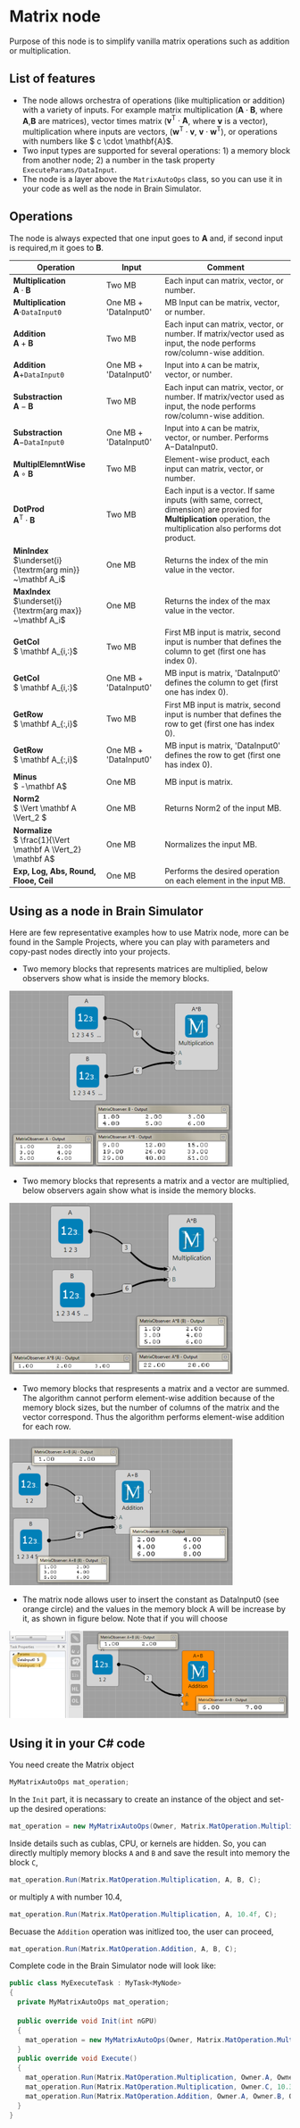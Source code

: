 # Matrix node

Purpose of this node is to simplify vanilla matrix operations such as addition or multiplication.

## List of features

 * The node allows orchestra of operations (like multiplication or addition) with a variety of inputs. For example matrix multiplication ($\mathbf{A} \cdot \mathbf{B}$, where $\mathbf{A}$,$\mathbf{B}$ are matrices), vector times matrix ($\mathbf{v}^{\mathsf{T}} \cdot \mathbf{A}$, where $\mathbf{v}$ is a vector), multiplication where inputs are vectors, ($\mathbf{w}^{\mathsf{T}} \cdot \mathbf{v}$, $\mathbf{v} \cdot \mathbf{w}^{\mathsf{T}}$), or operations with numbers like $ c \cdot \mathbf{A}$.
 * Two input types are supported for several operations: 1) a memory block from another node; 2) a number in the task property `ExecuteParams/DataInput`.
 * The node is a layer above the `MatrixAutoOps` class, so you can use it in your code as well as the node in Brain Simulator.



## Operations

The node is always expected that one input goes to **A** and, if second input is required,m it goes to **B**.

 | Operation | Input  | Comment |
 | - | -  | - |
 | **Multiplication**<br> $\mathbf A \cdot \mathbf B$      | Two MB | Each input can matrix, vector, or number. |
 | **Multiplication**<br> $\mathbf A \cdot$`DataInput0`    | One MB + 'DataInput0'  | MB Input can be matrix, vector, or number.  |
 | **Addition**<br> $\mathbf A + \mathbf B$                | Two MB  | Each input can matrix, vector, or number. If matrix/vector used as input, the node performs row/column-wise addition. |
 | **Addition**<br> $\mathbf A +$`DataInput0`              | One MB + 'DataInput0'  | Input into `A` can be matrix, vector, or number.  |
 | **Substraction**<br> $\mathbf A - \mathbf B$            | Two MB  | Each input can matrix, vector, or number. If matrix/vector used as input, the node performs row/column-wise addition. |
 | **Substraction** <br> $\mathbf A -$`DataInput0`         | One MB + 'DataInput0'  | Input into `A` can be matrix, vector, or number. Performs A$-$DataInput0.  |
 | **MultiplElemntWise**<br> $\mathbf A \circ \mathbf B$   | Two MB  | Element-wise product, each input can matrix, vector, or number. |
 | **DotProd**<br> $\mathbf A^{\mathsf T} \cdot \mathbf B$ | Two MB | Each input is a vector. If same inputs (with same, correct, dimension) are provied for **Multiplication** operation, the multiplication also performs dot product. |
 | **MinIndex**<br> $\underset{i}{\textrm{arg min}} ~\mathbf A_i$      | One MB |  Returns the index of the min value in the vector. |
 | **MaxIndex**<br> $\underset{i}{\textrm{arg max}} ~\mathbf A_i$      | One MB |  Returns the index of the max value in the vector. |
 | **GetCol**<br> $ \mathbf A_{i,:}$                       | Two MB |  First MB input is matrix, second input is number that defines the column to get (first one has index 0). |
 | **GetCol**<br> $ \mathbf A_{i,:}$                       | One MB + 'DataInput0' |  MB input is matrix,  'DataInput0' defines the column to get (first one has index 0). |
 | **GetRow**<br> $ \mathbf A_{:,i}$                       | Two MB |  First MB input is matrix, second input is number that defines the row to get (first one has index 0). |
 | **GetRow**<br> $ \mathbf A_{:,i}$                       | One MB + 'DataInput0' |  MB input is matrix,  'DataInput0' defines the row to get (first one has index 0). |
 | **Minus**<br>  $ -\mathbf A$                            | One MB |  MB input is matrix. |
 | **Norm2**<br>  $ \Vert \mathbf A \Vert_2 $              | One MB |  Returns Norm2 of the input MB. |
 | **Normalize**<br>  $ \frac{1}{\Vert \mathbf A \Vert_2} \mathbf A$   | One MB |  Normalizes the input MB. |
 | **Exp, Log, Abs, Round, Flooe, Ceil**                   | One MB |  Performs the desired operation on each element in the input MB. |



## Using as a node in Brain Simulator


Here are few representative examples how to use Matrix node, more can be found in the Sample Projects, where you can play with parameters and copy-past nodes directly into your projects.

* Two memory blocks that represents matrices are multiplied, below observers show what is inside the memory blocks.

![](img_examples/matrix_multi01.PNG)

* Two memory blocks that represents a matrix and a vector are multiplied, below observers again show what is inside the memory blocks.

![](img_examples/matrix_multi02.PNG)

* Two memory blocks that respresents a matrix and a vector are summed. The algorithm cannot perform element-wise addition because of the memory block sizes, but the number of columns of the matrix and the vector correspond. Thus the algorithm performs element-wise addition for each row.

![](img_examples/matrix_add01.PNG)

* The matrix node allows user to insert the constant as DataInput0 (see orange circle) and the values in the memory block A will be increase by it, as shown in figure below. Note that if you will choose 

![](img_examples/matrix_add02.PNG)



## Using it in your C# code

You need create the Matrix object
``` csharp
MyMatrixAutoOps mat_operation;
```

In the `Init` part, it is necassary to create an instance of the object and set-up the desired operations:
``` csharp
mat_operation = new MyMatrixAutoOps(Owner, Matrix.MatOperation.Multiplication | Matrix.MatOperation.Addition, A);
```

Inside details such as cublas, CPU, or kernels are hidden. So, you can directly multiply memory blocks `A` and `B` and save the result into memory the block `C`,
``` csharp
mat_operation.Run(Matrix.MatOperation.Multiplication, A, B, C);
```
or multiply `A` with number 10.4,

``` csharp
mat_operation.Run(Matrix.MatOperation.Multiplication, A, 10.4f, C);
```

Becuase the `Addition` operation was initlized too, the user can proceed,
``` csharp
mat_operation.Run(Matrix.MatOperation.Addition, A, B, C);
```

Complete code in the Brain Simulator node will look like:
``` csharp
public class MyExecuteTask : MyTask<MyNode>
{
  private MyMatrixAutoOps mat_operation;

  public override void Init(int nGPU)
  {
    mat_operation = new MyMatrixAutoOps(Owner, Matrix.MatOperation.Multiplication | Matrix.MatOperation.Addition, Owner.A);
  }
  public override void Execute()
  {
    mat_operation.Run(Matrix.MatOperation.Multiplication, Owner.A, Owner.B, Owner.C);
    mat_operation.Run(Matrix.MatOperation.Multiplication, Owner.C, 10.3f, Owner.B);
    mat_operation.Run(Matrix.MatOperation.Addition, Owner.A, Owner.B, Owner.C);  // C = A+A*B*10.3
  }
}
```

